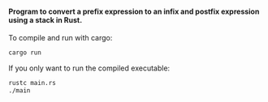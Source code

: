#### Program to convert a prefix expression to an infix and postfix expression using a stack in Rust.

To compile and run with cargo:
```bash
cargo run
```

If you only want to run the compiled executable:
```bash
rustc main.rs
./main
```